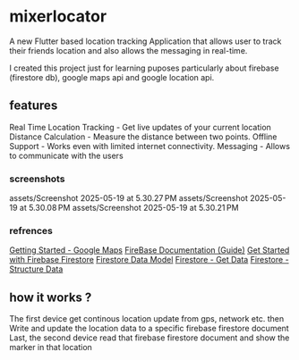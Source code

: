 # mixerlocator

A new Flutter based location tracking Application that allows user to track their friends location and also allows the messaging in real-time.

I created this project just for learning puposes particularly about firebase (firestore db), google maps api and google location api.

## features
Real Time Location Tracking - Get live updates of your current location 
Distance Calculation - Measure the distance between two points.
Offline Support - Works even with limited internet connectivity.
Messaging - Allows to communicate with the users 


### screenshots

assets/Screenshot 2025-05-19 at 5.30.27 PM
assets/Screenshot 2025-05-19 at 5.30.08 PM
assets/Screenshot 2025-05-19 at 5.30.21 PM


### refrences

[Getting Started - Google Maps](https://developers.google.com/maps/documentation/android-sdk/start)
[FireBase Documentation (Guide)](https://firebase.google.com/docs/guides/)
[Get Started with Firebase Firestore](https://firebase.google.com/docs/firestore/quickstart)
[Firestore Data Model](https://firebase.google.com/docs/firestore/data-model)
[Firestore - Get Data](https://firebase.google.com/docs/firestore/query-data/get-data)
[Firestore - Structure Data](https://firebase.google.com/docs/firestore/manage-data/structure-data)


## how it works ?


The first device get continous location update from gps, network etc. then
Write and update the location data to a specific firebase firestore document
Last, the second device read that firebase firestore document and show the marker in that location



